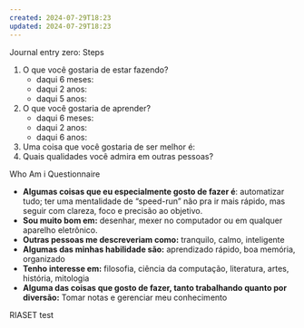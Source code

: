 ```yaml
---
created: 2024-07-29T18:23
updated: 2024-07-29T18:23
---
```

Journal entry zero: Steps
1. O que você gostaria de estar fazendo?
	- daqui 6 meses:
	- daqui 2 anos:
	- daqui 5 anos:
2. O que você gostaria de aprender?
	- daqui 6 meses:
	- daqui 2 anos:
	- daqui 6 anos:
3. Uma coisa que você gostaria de ser melhor é:
4. Quais qualidades você admira em outras pessoas?

Who Am i Questionnaire
- **Algumas coisas que eu especialmente gosto de fazer é**: automatizar tudo; ter uma mentalidade de “speed-run” não pra ir mais rápido, mas seguir com clareza, foco e precisão ao objetivo.
- **Sou muito bom em:** desenhar, mexer no computador ou em qualquer aparelho eletrônico. 
- **Outras pessoas me descreveriam como:** tranquilo, calmo, inteligente
- **Algumas das minhas habilidade são:** aprendizado rápido, boa memória, organizado
- **Tenho interesse em:** filosofia, ciência da computação, literatura, artes, história, mitologia
- **Alguma das coisas que gosto de fazer, tanto trabalhando quanto por diversão:** Tomar notas e gerenciar meu conhecimento

RIASET test